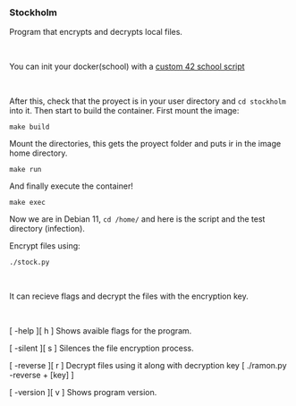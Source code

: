 ### Stockholm

Program that encrypts and decrypts local files.

<br>

You can init your docker(school) with a [custom 42 school script](https://github.com/alexandregv/42toolbox/blob/master/init_docker.sh)

<br>

After this, check that the proyect is in your user directory and `cd stockholm` into it.
Then start to build the container. First mount the image:

`make build`

Mount the directories, this gets the proyect folder and puts ir in the image home directory.

`make run`

And finally execute the container!

`make exec`

Now we are in Debian 11, `cd /home/` and here is the script and the test directory (infection).

Encrypt files using:

`./stock.py`

<br>

It can recieve flags and decrypt the files with the encryption key.

<br>

[ -help ][ h ] Shows avaible flags for the program.

[ -silent ][ s ] Silences the file encryption process.

[ -reverse ][ r ] Decrypt files using it along with decryption key [ ./ramon.py -reverse + [key] ]

[ -version ][ v ] Shows program version.


<br>
